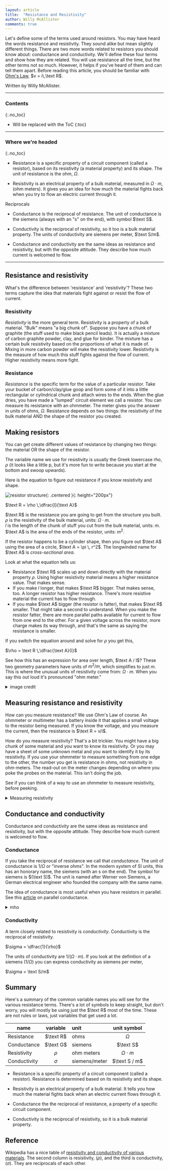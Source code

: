 ```yaml
---
layout: article
title:  "Resistance and Resistivity"
author: Willy McAllister
comments: true
---
```


Let's define some of the terms used around resistors. You may have heard the words resistance and resistivity. They sound alike but mean slightly different things. There are two more words related to resistors you should know about: conductance and conductivity. We'll define these four terms and show how they are related. You will use resistance all the time, but the other terms not so much. However, it helps if you've heard of them and can tell them apart. Before reading this article, you should be familiar with [Ohm's Law](https://spinningnumbers.org/a/ideal-elements-and-sources.html#ohms-law), $v = i\,\text R$.

Written by Willy McAllister.

----

### Contents
{:.no_toc}

* Will be replaced with the ToC
{:toc}

----

### Where we're headed 
{:.no_toc}

* Resistance is a specific property of a circuit component (called a resistor), based on its resistivity (a material property) and its shape. The unit of resistance is the ohm, $\Omega$.

* Resistivity is an electrical property of a bulk material, measured in $\Omega \cdot m$, (ohm meters). It gives you an idea for how much the material fights back when you try to flow an electric current through it.

Reciprocals

* Conductance is the reciprocal of resistance. The unit of conductance is the siemens (always with an "s" on the end), with symbol $\text S$. 

* Conductivity is the reciprocal of resistivity, so it too is a bulk material property. The units of conductivity are siemens per meter, $\text S/m$.

* Conductance and conductivity are the same ideas as resistance and resistivity, but with the opposite attitude. They describe how much current is welcomed to flow.


----

## Resistance and resistivity

What's the difference between 'resistance' and 'resistivity'? These two terms capture the idea that materials fight against or resist the flow of current.

### Resistivity

*Resistivity* is the more general term. Resistivity is a property of a bulk material. "Bulk" means "a big chunk of". Suppose you have a chunk of graphite (the stuff used to make black pencil leads). It is actually a mixture of carbon graphite powder, clay, and glue for binder. The mixture has a certain bulk resistivity based on the proportions of what it is made of. Mixing in more carbon powder will make the resistivity lower. Resistivity is the measure of how much this stuff fights against the flow of current. Higher resistivity means more fight.  

### Resistance

*Resistance* is the specific term for the value of a particular resistor. Take your bucket of carbon/clay/glue goop and form some of it into a little rectangular or cylindrical chunk and attach wires to the ends. When the glue dries, you have made a "lumped" circuit element we call a resistor. You can measure its resistance with an ohmmeter. The meter gives you the answer in units of ohms, $\Omega$. Resistance depends on two things: the resistivity of the bulk material AND the shape of the resistor you created.

## Making resistors

You can get create different values of resistance by changing two things: the material OR the shape of the resistor.

The variable name we use for resistivity is usually the Greek lowercase rho, $\rho$ (it looks like a little p, but it's more fun to write because you start at the bottom and swoop upwards).

Here is the equation to figure out resistance if you know resistivity and shape.

![resistor structure](https://upload.wikimedia.org/wikipedia/commons/6/68/Resistivity_geometry.png){: .centered }{: height="200px"}

$\text R = \rho \,\dfrac{l}{\text A}$

$\text R$ is the resistance you are going to get from the structure you built.  
$\rho$ is the resistivity of the bulk material, units: $\Omega \cdot m$.  
$l$ is the length of the chunk of stuff you cut from the bulk material, units: $m$.  
$\text A$ is the area of the ends of the resistor, units: $m^2$. 

If the resistor happens to be a cylinder shape, then you figure out $\text A$ using the area of a circle, $\text A = \pi \, r^2$. The longwinded name for $\text A$ is *cross-sectional area*.

Look at what the equation tells us:
* Resistance $\text R$ scales up and down directly with the material property $\rho$. Using higher resistivity material means a higher resistance value. That makes sense.
* If you make $l$ longer, that makes $\text R$ bigger. That makes sense, too. A longer resistor has higher resistance. There's more resistive material the current has to flow through.
* If you make $\text A$ bigger (the resistor is fatter), that makes $\text R$ smaller. That might take a second to understand. When you make the resistor fatter, there are more parallel paths available for current to flow from one end to the other. For a given voltage across the resistor, more charge makes its way through, and that's the same as saying the resistance is smaller. 

If you switch the equation around and solve for $\rho$ you get this,

$\rho = \text R \,\dfrac{\text A}{l}$

See how this has an expression for area over length, $\text A / l$? These two geometry parameters have units of $m^2/m$, which simplifies to just $m$. This is where the unusual units of resistivity come from: $\Omega \cdot m$. When you say this out loud it's pronounced "ohm meter."

<details>
<summary>image credit</summary>
<p>Resistor image by <a href="//commons.wikimedia.org/wiki/User:Omegatron" title="User:Omegatron">User:Omegatron</a> - Created by <a href="//commons.wikimedia.org/wiki/User:Omegatron" title="User:Omegatron">User:Omegatron</a> using the <a href="https://en.wikipedia.org/wiki/GIMP" class="extiw" title="w:GIMP">GIMP</a>, <a href="https://creativecommons.org/licenses/by-sa/3.0" title="Creative Commons Attribution-Share Alike 3.0">CC BY-SA 3.0</a>, <a href="https://commons.wikimedia.org/w/index.php?curid=1699802">Link</a></p>

<p>This <a href="https://en.wikipedia.org/wiki/Electrical_resistivity_and_conductivity">Wikipedia article</a> has the equation for how to figure out resistance if you know resistivity and shape.</p>
</details>

## Measuring resistance and resistivity

How can you measure resistance? We use Ohm's Law of course. An ohmmeter or multimeter has a battery inside it that applies a small voltage to the resistor being measured. If you know the voltage, and you measure the current, then the resistance is $\text R = v/i$.

How do you measure resistivity? That's a bit trickier. You might have a big chunk of some material and you want to know its resistivity. Or you may have a sheet of some unknown metal and you want to identify it by its resistivity. If you use your ohmmeter to measure something from one edge to the other, the number you get is resistance in ohms, not resistivity in ohm$\cdot$meters. The read-out on the meter changes depending on where you poke the probes on the material. This isn't doing the job. 

See if you can think of a way to use an ohmmeter to measure resistivity, before peeking.

<details>
    <summary>Measuring resistivity</summary>
    <p>We can measure resistivity by using the equation from above where we expressed resistivity in terms of resistance, area, and length. To do this, you have to sacrifice some of the material to make the measurement.</p>
 
    <p>$\rho = \text R \dfrac{\text A}{l}$</p>

    <p>If you know all three variables on the right side, you can compute $\rho$. So get out your chisel or scissors and cut off a chunk of your resistive bulk material. Then trim it to a precise size with known $\text A$ and known $l$. Put your ohmmeter probes on the $\text A$ ends of your test piece and read $\text R$ from the ohmmeter. Put all three numbers into the equation and compute $\rho$. Done!</p>
</details>

## Conductance and conductivity

Conductance and conductivity are the same ideas as resistance and resistivity, but with the opposite attitude. They describe how much current is welcomed to flow.

### Conductance

If you take the reciprocal of resistance we call that *conductance*. The unit of conductance is $1/\Omega$ or "inverse ohms". In the modern system of SI units, this has an honorary name, the siemens (with an s on the end). The symbol for siemens is $(\text S)$. The unit is named after Werner von Siemens, a German electrical engineer who founded the company with the same name. 

The idea of conductance is most useful when you have resistors in parallel. See this [article](tbd) on parallel conductance.  

<details>
<summary>mho</summary>
<p>In the old days, $1/\Omega$ was called a "mho" (Ohm spelled backwards), and the symbol for mhos was $\mho$ (inverse ohms, get it?). This terminology is really old fashioned and you shouldn't use it, unless you are writing a paper on the history of electricity.</p>
</details>

### Conductivity

A term closely related to resistivity is *conductivity*. Conductivity is the reciprocal of resistivity.

$\sigma = \dfrac{1}{\rho}$

The units of conductivity are $1/(\Omega \cdot m)$. If you look at the definition of a siemens $(1/\Omega)$ you can express conductivity as siemens per meter,

$\sigma = \text S/m$

## Summary

Here's a summary of the common variable names you will see for the various resistance terms. There's a lot of symbols to keep straight, but don't worry, you will mostly be using just the $\text R$ most of the time. These are not rules or laws, just variables that get used a lot.

name         | variable               | unit           | unit symbol
|------------|:----------------------:|:---------------|:---------------:|
Resistance   | $\text R$              | ohms           | $\Omega$
Conductance  | $\text G$              | siemens        | $\text S$
Resistivity  | $\rho$                 | ohm meters     | $\Omega \cdot m$
Conductivity | $\sigma$               | siemens/meter  | $\text S / m$

* Resistance is a specific property of a circuit component (called a resistor). Resistance is determined based on its resistivity and its shape.

* Resistivity is an electrical property of a bulk material. It tells you how much the material fights back when an electric current flows through it.

* Conductance the the reciprocal of resistance, a property of a specific circuit component.

* Conductivity is the reciprocal of resistivity, so it is a bulk material property.

## Reference

Wikipedia has a nice table of [resistivity and conductivity of various materials](https://en.wikipedia.org/wiki/Electrical_resistivity_and_conductivity#Resistivity_and_conductivity_of_various_materials). The second column is resistivity, $(\rho)$, and the third  is conductivity, $(\sigma)$. They are reciprocals of each other.
